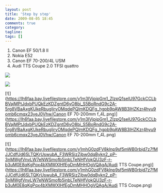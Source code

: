 ```yaml
---
layout: post
title: 'Step by step'
date: 2009-08-05 18:45
comments: true
category: 
tagline: 
tags: []
---
```

    

  1. Canon EF 50/1.8 II
  2. Nokia E52
  3. Canon EF 70-200/4L USM
  4. Audi TTS Coupe 2.0 TFSI quattro  

[![](https://lh6faa.bay.livefilestore.com/y1mkGDTdZsGfGtvm5v7oRXRxvX9Ghr3NrZ6RISU_LH4a_vswKzCpjKk2CPTPvrMahbbm2nyqzFxToVxYoxNmDihEMgbGBLAoW8t3aPuE3pLa3BK4yWPbHoxUNXbQYNOIfNg5V4tI0f2Ro-UWUub_hEc0w/canon_ef_50mm_f1.8_ll_lens.jpg)](https://lh6faa.bay.livefilestore.com/y1mkGDTdZsGfGtvm5v7oRXRxvX9Ghr3NrZ6RISU_LH4a_vswKzCpjKk2CPTPvrMahbbm2nyqzFxToVxYoxNmDihEMgbGBLAoW8t3aPuE3pLa3BK4yWPbHoxUNXbQYNOIfNg5V4tI0f2Ro-UWUub_hEc0w/canon_ef_50mm_f1.8_ll_lens.jpg)  
  
[![](https://lh6faa.bay.livefilestore.com/y1mRM_eR_StzO56ZpfjNqWreOvdCtmFoCZNXdOKuq2m9R6xvbeKEuAeTTNxfqmNXZVWOhagTg6xwFVfQqvlf6tD9cQEhPsaYaor8kIcRJbiSOazrOY9yCzFBG4wrSjfK_ENBXKPkidOUQCaW-XFektylg/E52.png)](https://lh6faa.bay.livefilestore.com/y1mRM_eR_StzO56ZpfjNqWreOvdCtmFoCZNXdOKuq2m9R6xvbeKEuAeTTNxfqmNXZVWOhagTg6xwFVfQqvlf6tD9cQEhPsaYaor8kIcRJbiSOazrOY9yCzFBG4wrSjfK_ENBXKPkidOUQCaW-XFektylg/E52.png)  
  
[![](https://lh6faa.bay.livefilestore.com/y1m3IVjpipGm1_ZlzpQ1selU97GckCCLbBVajMPtJdxbPUQkEzKDZgntD6yO8bi_S5BoRndG9c2A-5rg8VBaAxgKUkeRbugIjrvOMqdePQlmKDQFg_hgpb9pAW8B3lHZKzr4hyu9omb6cmqx23yeJ0Vhw/Canon EF 70-200mm f_4L.png)](https://lh6faa.bay.livefilestore.com/y1m3IVjpipGm1_ZlzpQ1selU97GckCCLbBVajMPtJdxbPUQkEzKDZgntD6yO8bi_S5BoRndG9c2A-5rg8VBaAxgKUkeRbugIjrvOMqdePQlmKDQFg_hgpb9pAW8B3lHZKzr4hyu9omb6cmqx23yeJ0Vhw/Canon EF 70-200mm f_4L.png)  
  
[![](https://lh6faa.bay.livefilestore.com/y1mhG0zdFV8klnp9sf5mWB0rbjd7z7fMJJCdfUd6SLTQKrUswubA_F3WRSizZjbw0dqBykn2_pP-3nMWgfVnvLW7eNWSmofb5inbLTeNHfVokQU3zF-r-b3uM0E8qKgPqx4bXMWXlHfEgDmMHHOgVQAgA/Audi TTS Coupe.png)](https://lh6faa.bay.livefilestore.com/y1mhG0zdFV8klnp9sf5mWB0rbjd7z7fMJJCdfUd6SLTQKrUswubA_F3WRSizZjbw0dqBykn2_pP-3nMWgfVnvLW7eNWSmofb5inbLTeNHfVokQU3zF-r-b3uM0E8qKgPqx4bXMWXlHfEgDmMHHOgVQAgA/Audi TTS Coupe.png)   

